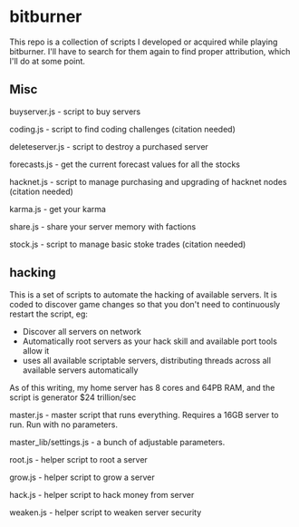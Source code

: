 # bitburner

This repo is a collection of scripts I developed or acquired while playing bitburner.  I'll have to search for them again to find proper attribution, which I'll do at some point. 

## Misc
buyserver.js - script to buy servers

coding.js - script to find coding challenges (citation needed)

deleteserver.js - script to destroy a purchased server

forecasts.js - get the current forecast values for all the stocks

hacknet.js - script to manage purchasing and upgrading of hacknet nodes (citation needed)

karma.js - get your karma

share.js - share your server memory with factions

stock.js - script to manage basic stoke trades (citation needed)

## hacking
This is a set of scripts to automate the hacking of available servers.  It is coded to discover game changes so that you don't need to continuously restart the script, eg:
- Discover all servers on network
- Automatically root servers as your hack skill and available port tools allow it
- uses all available scriptable servers, distributing threads across all available servers automatically

As of this writing, my home server has 8 cores and 64PB RAM, and the script is generator $24 trillion/sec

master.js - master script that runs everything.  Requires a 16GB server to run.  Run with no parameters.

master_lib/settings.js - a bunch of adjustable parameters.

root.js - helper script to root a server

grow.js - helper script to grow a server

hack.js - helper script to hack money from server

weaken.js - helper script to weaken server security


